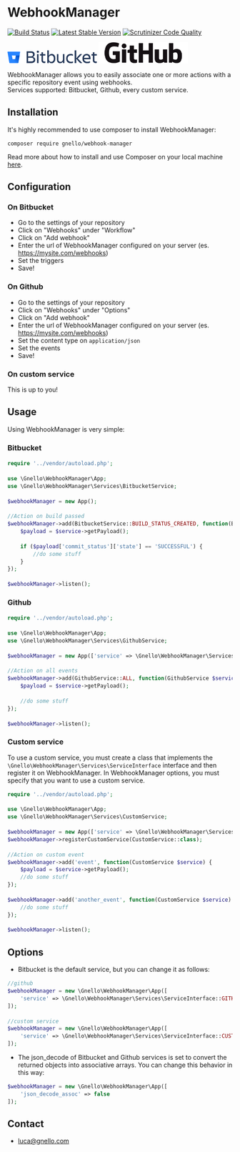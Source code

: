 # WebhookManager
[![Build Status][8]][9] [![Latest Stable Version][6]][7] [![Scrutinizer Code Quality][4]][5]  

  
  
![Bitbucket][1]  ![Github][2]  
  
  
  
WebhookManager allows you to easily associate one or more actions with a specific repository event using webhooks.  
Services supported: Bitbucket, Github, every custom service.

## Installation
It's highly recommended to use composer to install WebhookManager:

```
composer require gnello/webhook-manager
```

Read more about how to install and use Composer on your local machine [here][3].

## Configuration

### On Bitbucket
- Go to the settings of your repository
- Click on "Webhooks" under "Workflow"
- Click on "Add webhook"
- Enter the url of WebhookManager configured on your server (es. https://mysite.com/webhooks)
- Set the triggers
- Save!

### On Github
- Go to the settings of your repository
- Click on "Webhooks" under "Options"
- Click on "Add webhook"
- Enter the url of WebhookManager configured on your server (es. https://mysite.com/webhooks)
- Set the content type on `application/json`
- Set the events
- Save!

### On custom service
This is up to you!

## Usage
Using WebhookManager is very simple:

### Bitbucket
```php
require '../vendor/autoload.php';

use \Gnello\WebhookManager\App;
use \Gnello\WebhookManager\Services\BitbucketService;

$webhookManager = new App();

//Action on build passed
$webhookManager->add(BitbucketService::BUILD_STATUS_CREATED, function(BitbucketService $service) {
    $payload = $service->getPayload();

    if ($payload['commit_status']['state'] == 'SUCCESSFUL') {
        //do some stuff
    }
});

$webhookManager->listen();
```

### Github
```php
require '../vendor/autoload.php';

use \Gnello\WebhookManager\App;
use \Gnello\WebhookManager\Services\GithubService;

$webhookManager = new App(['service' => \Gnello\WebhookManager\Services\ServiceInterface::GITHUB]);

//Action on all events
$webhookManager->add(GithubService::ALL, function(GithubService $service) {
    $payload = $service->getPayload();

    //do some stuff
});

$webhookManager->listen();
```

### Custom service
To use a custom service, you must create a class that implements the ```\Gnello\WebhookManager\Services\ServiceInterface``` interface
and then register it on WebhookManager. In WebhookManager options, you must specify that you want to use a custom service.

```php
require '../vendor/autoload.php';

use \Gnello\WebhookManager\App;
use \Gnello\WebhookManager\Services\CustomService;

$webhookManager = new App(['service' => \Gnello\WebhookManager\Services\ServiceInterface::CUSTOM]);
$webhookManager->registerCustomService(CustomService::class);

//Action on custom event
$webhookManager->add('event', function(CustomService $service) {
    $payload = $service->getPayload();
    //do some stuff
});

$webhookManager->add('another_event', function(CustomService $service) {
    //do some stuff
});

$webhookManager->listen();
```

## Options
- Bitbucket is the default service, but you can change it as follows:
```php
//github
$webhookManager = new \Gnello\WebhookManager\App([
    'service' => \Gnello\WebhookManager\Services\ServiceInterface::GITHUB
]);

//custom service
$webhookManager = new \Gnello\WebhookManager\App([
    'service' => \Gnello\WebhookManager\Services\ServiceInterface::CUSTOM
]);
```

- The json_decode of Bitbucket and Github services is set to convert the returned objects into associative arrays. 
You can change this behavior in this way:
```php
$webhookManager = new \Gnello\WebhookManager\App([
    'json_decode_assoc' => false
]);
```

## Contact
- luca@gnello.com

[1]: logos/Bitbucket@2x-blue.png
[2]: logos/GitHub_Logo.png
[3]: https://getcomposer.org/doc/00-intro.md#installation-linux-unix-osx
[4]: https://scrutinizer-ci.com/g/gnello/webhook-manager/badges/quality-score.png?b=master
[5]: https://scrutinizer-ci.com/g/gnello/webhook-manager/?branch=master
[6]: https://poser.pugx.org/gnello/webhook-manager/v/stable
[7]: https://packagist.org/packages/gnello/webhook-manager
[8]: https://travis-ci.org/gnello/webhook-manager.svg?branch=master
[9]: https://travis-ci.org/gnello/webhook-manager

